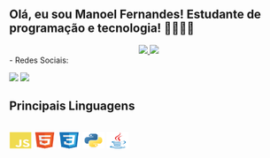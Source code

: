 ## Olá, eu sou Manoel Fernandes! Estudante de programação e tecnologia! 👋👨🏾‍💻
<div align="center">
        <a href="#">
                <img height="160em" src="https://github-readme-stats.vercel.app/api?username=ManoellOliver&show_icons=true&theme=radical&include_all_commits=true&count_private=true"/>
                <img height="160em" src="https://github-readme-stats.vercel.app/api/top-langs/?username=ManoellOliver&layout=compact&langs_count=7&theme=radical"/>
        </a>
</div>
- Redes Sociais:
</br>
<div> 
  
  <a href = "mailto:manoelloliver081@gmail.com"><img src="https://img.shields.io/badge/-Gmail-%23333?style=for-the-badge&logo=gmail&logoColor=white" target="_blank"></a>
  <a href="https://www.linkedin.com/in/ManoellDEV/" target="_blank"><img src="https://img.shields.io/badge/-LinkedIn-%230077B5?style=for-the-badge&logo=linkedin&logoColor=white" target="_blank"></a> 
</div>

## Principais Linguagens

<div style="display: inline_block"><br>
  <img align="center" alt="Henrique-Js" height="30" width="40" src="https://raw.githubusercontent.com/devicons/devicon/master/icons/javascript/javascript-plain.svg">
  <img align="center" alt="Henrique-HTML" height="30" width="40" src="https://raw.githubusercontent.com/devicons/devicon/master/icons/html5/html5-original.svg">
  <img align="center" alt="Henrique-CSS" height="30" width="40" src="https://raw.githubusercontent.com/devicons/devicon/master/icons/css3/css3-original.svg">
  <img align="center" alt="Henrique-Python" height="30" width="40" src="https://raw.githubusercontent.com/devicons/devicon/master/icons/python/python-original.svg">
  <img align="center" alt="Henrique-Java" height="30" width="40" src="https://raw.githubusercontent.com/devicons/devicon/master/icons/java/java-original.svg">
</div>
<br>
